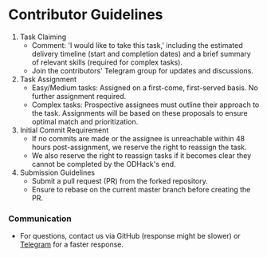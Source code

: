# Contributor Guidelines

1. Task Claiming
    - Comment: 'I would like to take this task,' including the estimated delivery timeline (start and completion dates) and a brief summary of relevant skills (required for complex tasks).
    - Join the contributors' Telegram group for updates and discussions.
2. Task Assignment
    - Easy/Medium tasks: Assigned on a first-come, first-served basis. No further assignment required.
    - Complex tasks: Prospective assignees must outline their approach to the task. Assignments will be based on these proposals to ensure optimal match and prioritization.
4. Initial Commit Requirement
    - If no commits are made or the assignee is unreachable within 48 hours post-assignment, we reserve the right to reassign the task.
    - We also reserve the right to reassign tasks if it becomes clear they cannot be completed by the ODHack's end.
5. Submission Guidelines
    - Submit a pull request (PR) from the forked repository.
    - Ensure to rebase on the current master branch before creating the PR.

### Communication

* For questions, contact us via GitHub (response might be slower) or [Telegram](https://t.me/konoha_dev) for a faster response.
